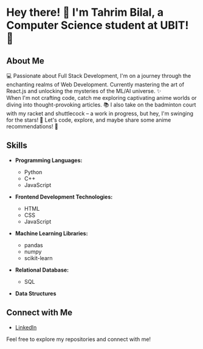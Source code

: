 # Hey there! 👋 I'm Tahrim Bilal, a Computer Science student at UBIT! 🌻

## About Me
💻 Passionate about Full Stack Development, I'm on a journey through the enchanting realms of Web Development. Currently mastering the art of React.js and unlocking the mysteries of the ML/AI universe. ✨<br>
When I'm not crafting code, catch me exploring captivating anime worlds or diving into thought-provoking articles. 📚 I also take on the badminton court with my racket and shuttlecock – a work in progress, but hey, I'm swinging for the stars! 🏸 Let's code, explore, and maybe share some anime recommendations! 🌟

## Skills
- **Programming Languages:**
  - Python
  - C++
  - JavaScript

- **Frontend Development Technologies:**
  - HTML
  - CSS
  - JavaScript

- **Machine Learning Libraries:**
  - pandas
  - numpy
  - scikit-learn

- **Relational Database:**
  - SQL

- **Data Structures**
  
## Connect with Me
- [LinkedIn](https://www.linkedin.com/in/tarim-bilal-b992422b3)


Feel free to explore my repositories and connect with me!
